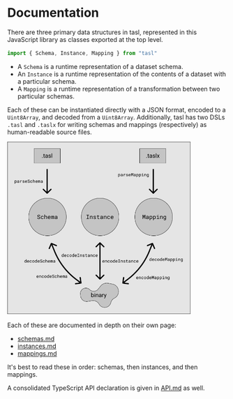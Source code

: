 # Documentation

There are three primary data structures in tasl, represented in this JavaScript library as classes exported at the top level.

```ts
import { Schema, Instance, Mapping } from "tasl"
```

- A `Schema` is a runtime representation of a dataset schema.
- An `Instance` is a runtime representation of the contents of a dataset with a particular schema.
- A `Mapping` is a runtime representation of a transformation between two particular schemas.

Each of these can be instantiated directly with a JSON format, encoded to a `Uint8Array`, and decoded from a `Uint8Array`. Additionally, tasl has two DSLs `.tasl` and `.taslx` for writing schemas and mappings (respectively) as human-readable source files.

<img src="format-diagram.png" width="420" />

Each of these are documented in depth on their own page:

- [schemas.md](./schemas.md)
- [instances.md](./instances.md)
- [mappings.md](./mappings.md)

It's best to read these in order: schemas, then instances, and then mappings.

A consolidated TypeScript API declaration is given in [API.md](./API.md) as well.
